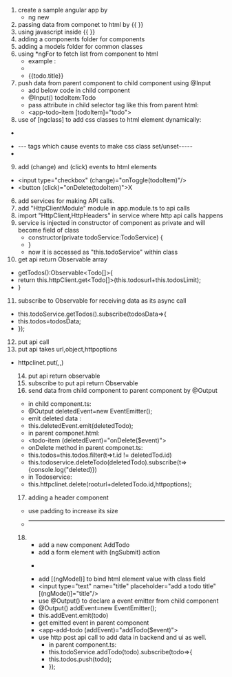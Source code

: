 1. create a sample angular app by 
    * ng new <app name> 
2. passing data from componet to html by {{  }}
3. using javascript inside {{ }}
4. adding a components folder for components
5. adding a models folder for common classes
6. using *ngFor to fetch list  from component to html 
   * example :
   * <li *ngFor="let todo of todos"> {{todo.title}} </li>
7. push data from parent component to child component using @Input
   * add below code in child component
    * @Input() todoItem:Todo
   * pass attribute in child selector tag like this from parent html:
    * <app-todo-item [todoItem]="todo"></app-todo-item>
8. use of [ngclass]  to add css classes to html element dynamically:
  * <div [ngClass]="setClasses()">
  *  --- tags which cause events to make css class set/unset-----
  * </div>
9. add  (change) and (click) events to html elements
  * <input type="checkbox" (change)="onToggle(todoItem)"/>
  * <button (click)="onDelete(todoItem)">X</button> 
6. add services  for making API calls.
7. add "HttpClientModule" module in app.module.ts to api calls
8. import "HttpClient,HttpHeaders" in service where http api calls happens
9. service is injected in constructor of component as private and will become field of class
   * constructor(private  todoService:TodoService) {
   * }
   * now it is accessed as "this.todoService" within class
10. get api return Observable array
   * getTodos():Observable<Todo[]>{ 
   * return this.httpClient.get<Todo[]>(this.todosurl+this.todosLimit);
   * }
11. subscribe to Observable for receiving data as its async call
   * this.todoService.getTodos().subscribe(todosData=>{
   * this.todos=todosData;
   * });
12. put api call 
13. put api takes url,object,httpoptions 
   * httpclinet.put(<url>,<object>,<httpoptions>)
14. put api return observable<any> 
15. subscribe to put api return Observable<any>
16. send data from child component to parent component by @Output
   * in child component.ts:
   * @Output deletedEvent=new EventEmitter<Todo>();
   * emit deleted data :
   * this.deletedEvent.emit(deletedTodo);
   * in parent componet.html:
   * <todo-item (deletedEvent)="onDelete($event)"> </todo-item>
   * onDelete method in parent componet.ts:
   * this.todos=this.todos.filter(t=>t.id != deletedTod.id)
   * this.todoservice.deleteTodo(deletedTodo).subscribe(t=>{console.log("deleted)})
   * in Todoservice:
   * this.httpclinet.delete(rooturl+deletedTodo.id,httpoptions);
17. adding a  header component
   * use padding to increase its size

* -----------------------------------------------------------
18. * add a new component AddTodo
    * add a form element with (ngSubmit) action
     * <form class="form" (ngSubmit)="onSubmit()">
    * add [(ngModel)]  to bind html element value with class field
     *  <input type="text" name="title" placeholder="add a todo title" [(ngModel)]="title"/> 
    * use @Output() to declare a event emitter from child component
     *  @Output() addEvent=new EventEmitter<Todo>(); 
     *   this.addEvent.emit(todo)
    * get emitted event in parent component
     * <app-add-todo (addEvent)="addTodo($event)"></app-add-todo>
    * use http post api call to add data in backend and ui as well.
      * in parent component.ts:
      * this.todoService.addTodo(todo).subscribe(todo=>{
      * this.todos.push(todo);
      * });



